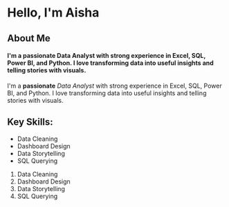 # Hello, I'm Aisha 

## About Me
#### I'm a passionate Data Analyst with strong experience in Excel, SQL, Power BI, and Python. I love transforming data into useful insights and telling stories with visuals.

I'm a **passionate** *Data Analyst* with strong experience in Excel, SQL, Power BI, and Python. I love transforming data into useful insights and telling stories with visuals.

## Key Skills:
- Data Cleaning
-	Dashboard Design
-	Data Storytelling
-	SQL Querying

1.  Data Cleaning
2.	Dashboard Design
3.	Data Storytelling
4.	SQL Querying
